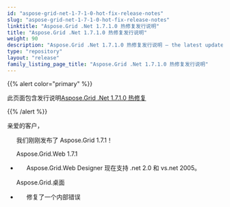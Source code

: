 ```yaml
---
id: "aspose-grid-net-1-7-1-0-hot-fix-release-notes"
slug: "aspose-grid-net-1-7-1-0-hot-fix-release-notes"
linktitle: "Aspose.Grid .Net 1.7.1.0 热修复发行说明"
title: "Aspose.Grid .Net 1.7.1.0 热修复发行说明"
weight: 90
description: "Aspose.Grid .Net 1.7.1.0 热修复发行说明 – the latest updates and fixes."
type: "repository"
layout: "release"
family_listing_page_title: "Aspose.Grid .Net 1.7.1.0 热修复发行说明"
---
```

{{% alert color="primary" %}} 

此页面包含发行说明[Aspose.Grid .Net 1.7.1.0 热修复](https://releases.aspose.com/cells/net/new-releases/aspose.grid-.net-1.7.1.0-hot-fix/)

{{% /alert %}} 

亲爱的客户，

`   `我们刚刚发布了 Aspose.Grid 1.7.1！

 `   `Aspose.Grid.Web 1.7.1

- `   `Aspose.Grid.Web Designer 现在支持 .net 2.0 和 vs.net 2005。

 `   `Aspose.Grid.桌面

- `   `修复了一个内部错误


